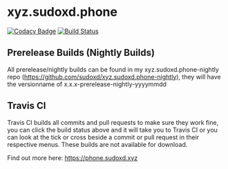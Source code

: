 # xyz.sudoxd.phone

[![Codacy Badge](https://api.codacy.com/project/badge/Grade/f951927e151e4cfba52f4a13a6ff9b4a)](https://app.codacy.com/app/sudoxd/xyz.sudoxd.phone?utm_source=github.com&utm_medium=referral&utm_content=sudoxd/xyz.sudoxd.phone&utm_campaign=Badge_Grade_Dashboard)
[![Build Status](https://travis-ci.com/sudoxd/xyz.sudoxd.phone.svg?branch=master)](https://travis-ci.com/sudoxd/xyz.sudoxd.phone)

## Prerelease Builds (Nightly Builds)

All prerelease/nightly builds can be found in my xyz.sudoxd.phone-nightly repo (https://github.com/sudoxd/xyz.sudoxd.phone-nightly), they will have the versionname of
x.x.x-prerelease-nightly-yyyymmdd

## Travis CI

Travis CI builds all commits and pull requests to make sure they work fine, you can click the build status above and it will take you to Travis CI or you can look at the tick or cross beside a commit or pull request in their respective menus. These builds are not available for download.

Find out more here: https://phone.sudoxd.xyz
